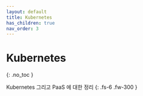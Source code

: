 ```yaml
---
layout: default
title: Kubernetes
has_children: true
nav_order: 3
---
```


# Kubernetes
{: .no_toc }

Kubernetes 그리고 PaaS 에 대한 정리
{: .fs-6 .fw-300 }
